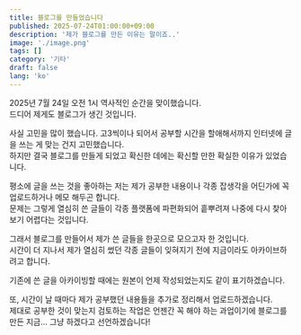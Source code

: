 ```yaml
---
title: 블로그를 만들었습니다
published: 2025-07-24T01:00:00+09:00
description: '제가 블로그를 만든 이유는 말이죠..'
image: './image.png'
tags: []
category: '기타'
draft: false 
lang: 'ko'
---
```


2025년 7월 24일 오전 1시 역사적인 순간을 맞이했습니다.<br>
드디어 제게도 블로그가 생긴 것입니다.<br>

사실 고민을 많이 했습니다. 고3씩이나 되어서 공부할 시간을 할애해서까지 인터넷에 글을 쓰는 게 맞는 건지 고민했습니다.<br>
하지만 결국 블로그를 만들게 되었고 확신한 데에는 확신할 만한 확실한 이유가 있었습니다.

평소에 글을 쓰는 것을 좋아하는 저는 제가 공부한 내용이나 각종 잡생각을 어딘가에 꼭 업로드하거나 메모 해두곤 합니다.<br>
문제는 그렇게 열심히 쓴 글들이 각종 플랫폼에 파편화되어 흩뿌려져 나중에 다시 찾아보기 어렵다는 것입니다.

그래서 블로그를 만들어서 제가 쓴 글들을 한곳으로 모으고자 한 것입니다.<br>
시간이 더 지나서 제가 열심히 썼던 각종 글들이 잊혀지기 전에 지금이라도 아카이브하려고 합니다.

기존에 쓴 글을 아카이빙할 때에는 원본이 언제 작성되었는지도 같이 표기하겠습니다.

또, 시간이 날 때마다 제가 공부했던 내용들을 추가로 정리해서 업로드하겠습니다.<br>
제대로 공부한 것이 맞는지 검토하는 작업은 언젠간 꼭 해야 하는 과업이기에 블로그를 만든 지금... 그냥 하겠다고 선언하겠습니다!